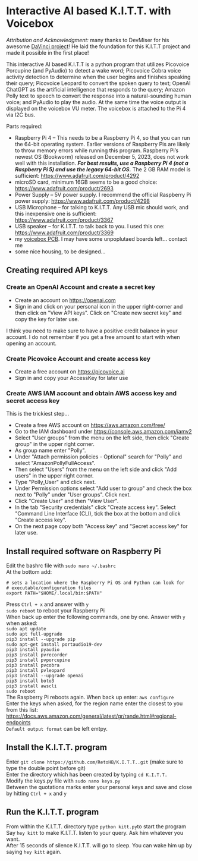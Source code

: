 # Interactive AI based K.I.T.T. with Voicebox

*Attribution and Acknowledgment:* many thanks to DevMiser for his awesome [DaVinci project](https://github.com/DevMiser/DaVinci)! He laid the foundation for this K.I.T.T project and made it possible in the first place!

This interactive AI based K.I.T.T is a python program that utilizes Picovoice Porcupine (and PyAudio) to detect a wake word; Picovoice Cobra voice activity detection to determine when the user begins and finishes speaking their query; Picovoice Leopard to convert the spoken query to text; OpenAI ChatGPT as the artificial intelligence that responds to the query; Amazon Polly text to speech to convert the response into a natural-sounding human voice; and PyAudio to play the audio. At the same time the voice output is displayed on the voicebox VU meter. The voicebox is attached to the Pi 4 via I2C bus.

Parts required:
- Raspberry Pi 4 – This needs to be a Raspberry Pi 4, so that you can run the 64-bit operating system. Earlier versions of Raspberry Pis are likely to throw memory errors while running this program. Raspberry Pi’s newest OS (Bookworm) released on December 5, 2023, does not work well with this installation. ***For best results, use a Raspberry Pi 4 (not a Raspberry Pi 5) and use the legacy 64-bit OS.*** The 2 GB RAM model is sufficient: https://www.adafruit.com/product/4292
- microSD card, minimum 16GB seems to be a good choice: https://www.adafruit.com/product/2693
- Power Supply – 5V power supply. I recommend the official Raspberry Pi power supply: https://www.adafruit.com/product/4298
- USB Microphone – for talking to K.I.T.T. Any USB mic should work, and this inexpensive one is sufficient: https://www.adafruit.com/product/3367
- USB speaker – for K.I.T.T. to talk back to you. I used this one: https://www.adafruit.com/product/3369
- my [voicebox PCB](voicebox_pcb). I may have some unpoplutaed boards left... contact me
- some nice housing, to be designed...

## Creating required API keys
### Create an OpenAI Account and create a secret key
- Create an account on https://openai.com
- Sign in and click on your personal icon in the upper right-corner and then click on "View API keys". Click on "Create new secret key" and copy the key for later use.

I think you need to make sure to have a positive credit balance in your account. I do not remember if you get a free amount to start with when opening an account.

### Create Picovoice Account and create access key
- Create a free account on https://picovoice.ai
- Sign in and copy your AccessKey for later use

### Create AWS IAM account and obtain AWS access key and secret access key
This is the trickiest step...
- Create a free AWS account on https://aws.amazon.com/free/
- Go to the IAM dashboard under https://console.aws.amazon.com/iamv2
- Select "User groups" from the menu on the left side, then click "Create group" in the upper right corner.
- As group name enter "Polly".
- Under "Attach permission policies - Optional" search for "Polly" and select "AmazonPollyFullAccess".
- Then select "Users" from the menu on the left side and click "Add users" in the upper right corner.
- Type "Polly_User" and click next.
- Under Permission options select "Add user to group" and check the box next to "Polly" under "User groups". Click next.
- Click "Create User" and then "View User".
- In the tab "Security credentials" click "Create access key". Select "Command Line Interface (CLI), tick the box at the bottom and click "Create access key".
- On the next page copy both "Access key" and "Secret access key" for later use.

## Install required software on Raspberry Pi
Edit the bashrc file with `sudo nano ~/.bashrc`  
At the bottom add:
```
# sets a location where the Raspberry Pi OS and Python can look for
# executable/configuration files
export PATH="$HOME/.local/bin:$PATH"
```
Press `Ctrl + x` and answer with `y`  
`sudo reboot` to reboot your Raspberry Pi  
When back up enter the following commands, one by one. Answer with `y` when asked:  
`sudo apt update`  
`sudo apt full-upgrade`  
`pip3 install --upgrade pip`  
`sudo apt-get install portaudio19-dev`  
`pip3 install pyaudio`  
`pip3 install pvrecorder`  
`pip3 install pvporcupine`  
`pip3 install pvcobra`  
`pip3 install pvleopard`  
`pip3 install --upgrade openai`  
`pip3 install boto3`  
`pip3 install awscli`  
`sudo reboot`  
The Raspberry Pi reboots again. When back up enter:
`aws configure`  
Enter the keys when asked, for the region name enter the closest to you from this list: https://docs.aws.amazon.com/general/latest/gr/rande.html#regional-endpoints  
`Default output format` can be left emtpy.  

## Install the K.I.T.T. program
Enter `git clone https://github.com/RetoHB/K.I.T.T..git` (make sure to type the double point before git)  
Enter the directory which has been created by typing `cd K.I.T.T.`  
Modify the keys.py file with `sudo nano keys.py`  
Between the quotations marks enter your personal keys and save and close by hitting `Ctrl + x` and `y`  

## Run the K.I.T.T. program
From within the K.I.T.T. directory type `python kitt.py`to start the program  
Say `hey kitt` to make K.I.T.T. listen to your query. Ask him whatever you want.  
After 15 seconds of silence K.I.T.T. will go to sleep. You can wake him up by saying `hey kitt` again.  
